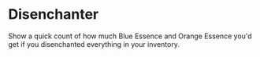 # Disenchanter
Show a quick count of how much Blue Essence and Orange Essence you'd get if you disenchanted everything in your inventory.